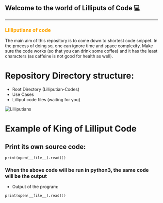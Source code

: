 ## Welcome to the world of Lilliputs of Code :computer:

<hr size="2px">

### <span style="color: orange">Lilliputians of code </span>

The main aim of this repository is to come down to shortest code snippet. In the process of doing so, one can ignore time and space 
complexity. Make sure the code works (so that you can drink some coffee) and it has the least characters (as caffeine is not good for 
health as well).


# Repository Directory structure:

-  Root Directory (Lilliputian-Codes) 
-  Use Cases
-  Lilliput code files (waiting for you) 



![Lilliputians](http://www.hotel-r.net/im/hotel/it/lilliput-10.jpg)


# Example of King of Lilliput Code

## Print its own source code:
```
print(open(__file__).read()) 
```
### When the above code will be run in python3, the same code will be the output

- Output of the program: 

```
print(open(__file__).read()) 
```
